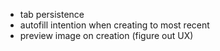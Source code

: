 - tab persistence
- autofill intention when creating to most recent
- preview image on creation (figure out UX)

